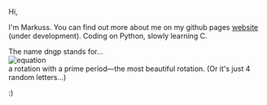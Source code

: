 Hi, 

I'm Markuss. You can find out more about me on my github pages [website](https://mgkenins.github.io) (under development). Coding on Python, slowly learning C.

The name dngp stands for...<br>
![equation](https://latex.codecogs.com/svg.image?g%5Cin%20D_n:P%5Cmapsto%20g(P)%5Cmapsto%5Ccdots%5Cmapsto%20g%5Ep(P)=P~%5Cforall%20P%5Cin%5Cmathbb%7BR%7D%5E2) <br>
a rotation with a prime period&mdash;the most beautiful rotation. (Or it's just 4 random letters...)

:)
